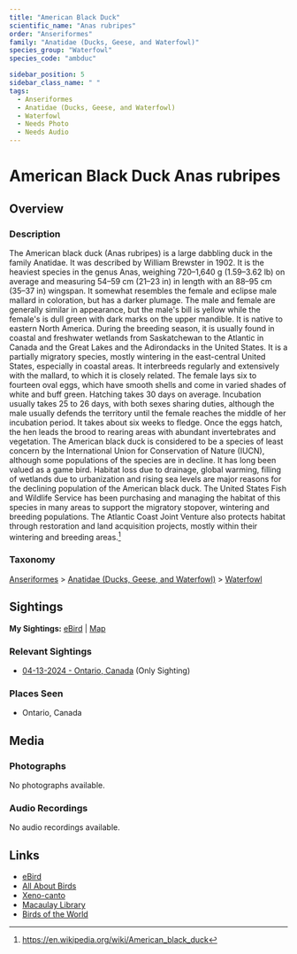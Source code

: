 ```yaml
---
title: "American Black Duck"
scientific_name: "Anas rubripes"
order: "Anseriformes"
family: "Anatidae (Ducks, Geese, and Waterfowl)"
species_group: "Waterfowl"
species_code: "ambduc"

sidebar_position: 5
sidebar_class_name: " "
tags: 
  - Anseriformes
  - Anatidae (Ducks, Geese, and Waterfowl)
  - Waterfowl
  - Needs Photo
  - Needs Audio
---
```


# American Black Duck <span className='sci_name'>Anas rubripes</span>

## Overview

### Description
The American black duck (Anas rubripes) is a large dabbling duck in the family Anatidae. It was described by William Brewster in 1902. It is the heaviest species in the genus Anas, weighing 720–1,640 g (1.59–3.62 lb) on average and measuring 54–59 cm (21–23 in) in length with an 88–95 cm (35–37 in) wingspan. It somewhat resembles the female and eclipse male mallard in coloration, but has a darker plumage. The male and female are generally similar in appearance, but the male's bill is yellow while the female's is dull green with dark marks on the upper mandible. It is native to eastern North America. During the breeding season, it is usually found in coastal and freshwater wetlands from Saskatchewan to the Atlantic in Canada and the Great Lakes and the Adirondacks in the United States. It is a partially migratory species, mostly wintering in the east-central United States, especially in coastal areas.
It interbreeds regularly and extensively with the mallard, to which it is closely related. The female lays six to fourteen oval eggs, which have smooth shells and come in varied shades of white and buff green. Hatching takes 30 days on average. Incubation usually takes 25 to 26 days, with both sexes sharing duties, although the male usually defends the territory until the female reaches the middle of her incubation period. It takes about six weeks to fledge. Once the eggs hatch, the hen leads the brood to rearing areas with abundant invertebrates and vegetation.
The American black duck is considered to be a species of least concern by the International Union for Conservation of Nature (IUCN), although some populations of the species are in decline. It has long been valued as a game bird. Habitat loss due to drainage, global warming, filling of wetlands due to urbanization and rising sea levels are major reasons for the declining population of the American black duck. The United States Fish and Wildlife Service has been purchasing and managing the habitat of this species in many areas to support the migratory stopover, wintering and breeding populations. The Atlantic Coast Joint Venture also protects habitat through restoration and land acquisition projects, mostly within their wintering and breeding areas.[^1]

[^1]: https://en.wikipedia.org/wiki/American_black_duck

### Taxonomy
[Anseriformes](/tags/anseriformes) > [Anatidae (Ducks, Geese, and Waterfowl)](/tags/anatidae-ducks-geese-and-waterfowl) > [Waterfowl](/tags/waterfowl)


## Sightings

**My Sightings:** [eBird](https://ebird.org/lifelist?r=world&time=life&spp=ambduc) | [Map](/map?species_code=ambduc)

### Relevant Sightings

* [04-13-2024 - Ontario, Canada](https://ebird.org/checklist/S168448531) (Only Sighting)

### Places Seen

* Ontario, Canada



## Media
### Photographs
No photographs available.

### Audio Recordings
No audio recordings available.

## Links
* [eBird](https://ebird.org/species/ambduc) 
* [All About Birds](https://www.allaboutbirds.org/guide/ambduc) 
* [Xeno-canto](https://www.xeno-canto.org/species/anas-rubripes) 
* [Macaulay Library](https://search.macaulaylibrary.org/catalog?taxonCode=ambduc&sort=rating_rank_desc)
* [Birds of the World](https://birdsoftheworld.org/bow/species/ambduc)

